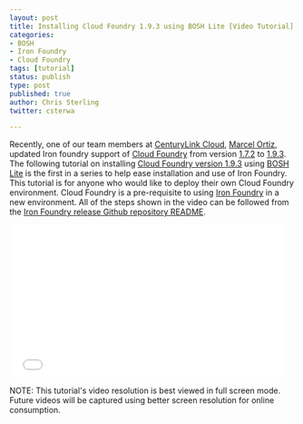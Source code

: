 ```yaml
---
layout: post
title: Installing Cloud Foundry 1.9.3 using BOSH Lite [Video Tutorial]
categories:
- BOSH
- Iron Foundry
- Cloud Foundry
tags: [tutorial]
status: publish
type: post
published: true
author: Chris Sterling
twitter: csterwa

---
```


Recently, one of our team members at [CenturyLink Cloud](http://www.centurylinkcloud.com/), [Marcel Ortiz](https://github.com/mosoto), updated Iron foundry support of [Cloud Foundry](https://github.com/cloudfoundry/cf-release/) from version [1.7.2](https://github.com/cloudfoundry/cf-release/tree/v172) to [1.9.3](https://github.com/cloudfoundry/cf-release/tree/v193). The following tutorial on installing [Cloud Foundry version 1.9.3](https://github.com/cloudfoundry/cf-release/tree/v193) using [BOSH Lite](https://github.com/cloudfoundry/bosh-lite) is the first in a series to help ease installation and use of Iron Foundry. This tutorial is for anyone who would like to deploy their own Cloud Foundry environment. Cloud Foundry is a pre-requisite to using [Iron Foundry](http://www.ironfoundry.org/) in a new environment. All of the steps shown in the video can be followed from the [Iron Foundry release Github repository README](https://github.com/IronFoundry/if_release).

<iframe width="480" height="270" src="//www.youtube.com/embed/DYn_B_IPmM8" frameborder="0" allowfullscreen></iframe>

NOTE: This tutorial's video resolution is best viewed in full screen mode. Future videos will be captured using better screen resolution for online consumption.
